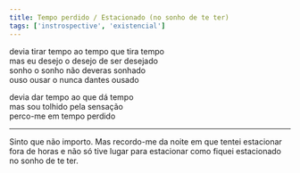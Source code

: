 ```yaml
---
title: Tempo perdido / Estacionado (no sonho de te ter)
tags: ['instrospective', 'existencial']
---
```


devia tirar tempo ao tempo que tira tempo  
mas eu desejo o desejo de ser desejado  
sonho o sonho não deveras sonhado  
ouso ousar o nunca dantes ousado  

devia dar tempo ao que dá tempo  
mas sou tolhido pela sensação  
perco-me em tempo perdido  

---

Sinto que não importo. Mas recordo-me da noite em que tentei estacionar fora de horas e não só tive lugar para estacionar como fiquei estacionado no sonho de te ter. 
